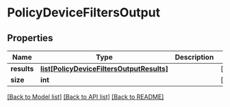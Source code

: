 # PolicyDeviceFiltersOutput

## Properties
Name | Type | Description | Notes
------------ | ------------- | ------------- | -------------
**results** | [**list[PolicyDeviceFiltersOutputResults]**](PolicyDeviceFiltersOutputResults.md) |  | [optional] 
**size** | **int** |  | [optional] 

[[Back to Model list]](../README.md#documentation-for-models) [[Back to API list]](../README.md#documentation-for-api-endpoints) [[Back to README]](../README.md)

